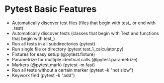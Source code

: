 # Pytest Basic Features

- Automatically discover test files (files that begin with test_ or end with _test)
- Automatically discover tests (classes that begin with Test and functions that begin with test_)
- Run all tests in all subdirectories (pytest)
- Run single file or directory (pytest test_1_calculator.py)
- Fixtures for easy setup (@pytest.fixture)
- Parametrize for multiple identical calls (@pytest.parametrize)
- Markers (@pytest.mark) (pytest -m fast)
- Run all tests without a certain marker (pytest -k "not slow")
- Keywork find (pytest -k "add")